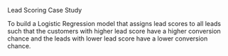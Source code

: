 Lead Scoring Case Study

To build a Logistic Regression model that assigns lead scores to all leads such that the customers with higher lead score have a higher conversion chance and the leads with lower lead score have a lower conversion chance.

